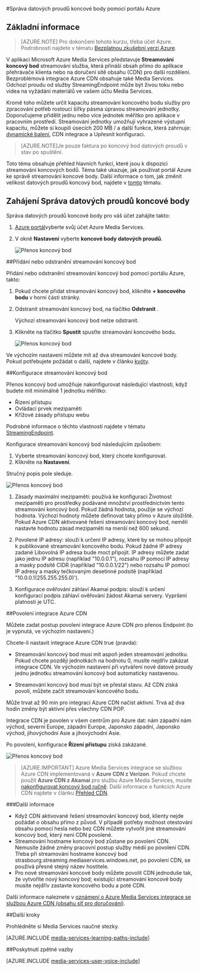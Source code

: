<properties 
    pageTitle="Správa datových proudů koncové body pomocí portálu Azure | Microsoft Azure" 
    description="Toto téma ukazuje, jak spravovat streamování koncové body pomocí portálu Azure." 
    services="media-services" 
    documentationCenter="" 
    authors="Juliako" 
    writer="juliako" 
    manager="erikre" 
    editor=""/>

<tags 
    ms.service="media-services" 
    ms.workload="media" 
    ms.tgt_pltfrm="na" 
    ms.devlang="na" 
    ms.topic="article" 
    ms.date="10/24/2016"
    ms.author="juliako"/>


#<a name="manage-streaming-endpoints-with-the-azure-portal"></a>Správa datových proudů koncové body pomocí portálu Azure

## <a name="overview"></a>Základní informace

> [AZURE.NOTE] Pro dokončení tohoto kurzu, třeba účet Azure. Podrobnosti najdete v tématu [Bezplatnou zkušební verzi Azure](https://azure.microsoft.com/pricing/free-trial/). 

V aplikaci Microsoft Azure Media Services představuje **Streamování koncový bod** streamování služba, která přináší obsah přímo do aplikace přehrávače klienta nebo na doručení sítě obsahu (CDN) pro další rozdělení. Bezproblémová integrace Azure CDN obsahuje také Media Services. Odchozí proudu od služby StreamingEndpoint může být živou toku nebo videa na vyžádání materiálů ve vašem účtu Media Services.

Kromě toho můžete určit kapacitu streamování koncového bodu služby pro zpracování potřeb rostoucí šířky pásma úpravou streamování jednotky. Doporučujeme přidělit jednu nebo více jednotek měřítko pro aplikace v pracovním prostředí. Streamování jednotky umožňují vyhrazené výstupní kapacitu, můžete si koupili úsecích 200 MB / a další funkce, která zahrnuje: [dynamické balení](media-services-dynamic-packaging-overview.md), CDN integrace a Upřesnit konfiguraci.

>[AZURE.NOTE]Je pouze faktura po koncový bod datových proudů v stav po spuštění.

Toto téma obsahuje přehled hlavních funkcí, které jsou k dispozici streamování koncových bodů. Téma také ukazuje, jak používat portál Azure ke správě streamování koncové body. Další informace o tom, jak změnit velikost datových proudů koncový bod, najdete v [tomto](media-services-portal-scale-streaming-endpoints.md) tématu.

## <a name="start-managing-streaming-endpoints"></a>Zahájení Správa datových proudů koncové body

Správa datových proudů koncové body pro váš účet zahájíte takto:

1. [Azure portál](https://portal.azure.com/)vyberte svůj účet Azure Media Services.
2. V okně **Nastavení** vyberte **koncové body datových proudů**.

    ![Přenos koncový bod](./media/media-services-portal-manage-streaming-endpoints/media-services-manage-streaming-endpoints1.png)

##<a name="adddelete-a-streaming-endpoint"></a>Přidání nebo odstranění streamování koncový bod

Přidání nebo odstranění streamování koncový bod pomocí portálu Azure, takto:

1. Pokud chcete přidat streamování koncový bod, klikněte **+ koncového bodu** v horní části stránky. 
2. Odstranit streamování koncový bod, na tlačítko **Odstranit** . 

    Výchozí streamování koncový bod nelze odstranit.
2. Klikněte na tlačítko **Spustit** spusťte streamování koncového bodu.

    ![Přenos koncový bod](./media/media-services-portal-manage-streaming-endpoints/media-services-manage-streaming-endpoints2.png)

Ve výchozím nastavení můžete mít až dva streamování koncové body. Pokud potřebujete požádat o další, najdete v článku [kvóty](media-services-quotas-and-limitations.md).
    
##<a id="configure_streaming_endpoints"></a>Konfigurace streamování koncový bod

Přenos koncový bod umožňuje nakonfigurovat následující vlastnosti, když budete mít minimálně 1 jednotku měřítko: 

- Řízení přístupu
- Ovládací prvek mezipaměti
- Křížové zásady přístupu webu

Podrobné informace o těchto vlastností najdete v tématu [StreamingEndpoint](https://msdn.microsoft.com/library/azure/dn783468.aspx).

Konfigurace streamování koncový bod následujícím způsobem:

1. Vyberte streamování koncový bod, který chcete konfigurovat.
1. Klikněte na **Nastavení**.
  
Stručný popis pole sleduje.

![Přenos koncový bod](./media/media-services-portal-manage-streaming-endpoints/media-services-manage-streaming-endpoints4.png)
  
1. Zásady maximální mezipaměti: používá ke konfiguraci Životnost mezipaměti pro prostředky podávané množství prostřednictvím tento streamování koncový bod. Pokud žádná hodnota, použije se výchozí hodnota. Výchozí hodnoty můžete definovat taky přímo v Azure úložiště. Pokud Azure CDN aktivované řešení streamování koncový bod, neměli nastavte hodnotu zásad mezipaměti na menší než 600 sekund.  

2. Povolené IP adresy: slouží k určení IP adresy, které by se mohou připojit k publikované streamování koncového bodu. Pokud žádné IP adresy zadané Libovolná IP adresa bude moct připojit. IP adresy můžete zadat jako jednu IP adresu (například "10.0.0.1"), rozsahu IP pomocí IP adresy a masky podsítě CIDR (například "10.0.0.1/22") nebo rozsahu IP pomocí IP adresy a masky tečkovaným desetinné podsítě (například "10.0.0.1(255.255.255.0)').

3. Konfigurace ověřování záhlaví Akamai podpis: slouží k určení konfigurací podpis záhlaví ověřování žádost Akamai servery. Vypršení platnosti je UTC.



##<a id="enable_cdn"></a>Povolení integrace Azure CDN

Můžete zadat postup povolení integrace Azure CDN pro přenos Endpoint (to je vypnutá, ve výchozím nastavení.)

Chcete-li nastavit integrace Azure CDN true (pravda):

- Streamování koncový bod musí mít aspoň jeden streamování jednotku. Pokud chcete později jednotkách na hodnotu 0, musíte nejdřív zakázat integrace CDN. Ve výchozím nastavení při vytváření nové datové proudy jednu jednotku streamování koncový bod automaticky nastavenou.

- Streamování koncový bod musí být ve přestal stavu. Až CDN získá povolí, můžete začít streamování koncového bodu. 

Může trvat až 90 min pro integraci Azure CDN načíst aktivní.  Trvá až dva hodin změny být aktivní přes všechny CDN POP.

Integrace CDN je povolen v všem centrům pro Azure dat: nám západní nám východ, severní Europe, západní Europe, Japonsko západní, Japonsko východ, jihovýchodní Asie a jihovýchodní Asie.

Po povolení, konfigurace **Řízení přístupu** získá zakázané.

![Přenos koncový bod](./media/media-services-portal-manage-streaming-endpoints/media-services-manage-streaming-endpoints5.png)

>[AZURE.IMPORTANT] Azure Media Services integrace se službou Azure CDN implementovaná v **Azure CDN z Verizon**.  Pokud chcete použít **Azure CDN z Akamai** pro službu Azure Media Services, musíte [nakonfigurovat koncový bod ručně](../cdn/cdn-create-new-endpoint.md).  Další informace o funkcích Azure CDN najdete v článku [Přehled CDN](../cdn/cdn-overview.md).

###<a name="additional-considerations"></a>Další informace

- Když CDN aktivované řešení streamování koncový bod, klienty nejde požádat o obsahu přímo z původ. V případě potřeby možnost otestování obsahu pomocí hesla nebo bez CDN můžete vytvořit jiné streamování koncový bod, který není CDN povolené.
- Streamování hostname koncový bod zůstane po povolení CDN. Nemusíte žádné změny pracovní postup služby médií po povolení CDN. Třeba při streamování hostname koncový bod strasbourg.streaming.mediaservices.windows.net, po povolení CDN, se používá přesné stejný název hostitele.
- Pro nové streamování koncové body můžete povolit CDN jednoduše tak, že vytvoříte nový koncový bod; existující streamování koncové body musíte nejdřív zastavte koncového bodu a poté CDN.
 

Další informace naleznete v [oznámení o Azure Media Services integrace se službou Azure CDN (obsahu síť pro doručování)](http://azure.microsoft.com/blog/2015/03/17/announcing-azure-media-services-integration-with-azure-cdn-content-delivery-network/).


##<a name="next-steps"></a>Další kroky

Prohlédněte si Media Services naučné stezky.

[AZURE.INCLUDE [media-services-learning-paths-include](../../includes/media-services-learning-paths-include.md)]

##<a name="provide-feedback"></a>Poskytnutí zpětné vazby

[AZURE.INCLUDE [media-services-user-voice-include](../../includes/media-services-user-voice-include.md)]
 
